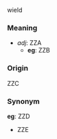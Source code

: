 wield
### Meaning
+ _adj_: ZZA
    + __eg__: ZZB

### Origin

ZZC

### Synonym

__eg__: ZZD

+ ZZE


